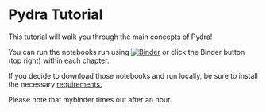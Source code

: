 # Pydra Tutorial

This tutorial will walk you through the main concepts of Pydra!

You can run the notebooks run using [![Binder](https://mybinder.org/badge_logo.svg)](https://mybinder.org/v2/gh/nipype/pydra-tutorial/master) or click the Binder button (top right) within each chapter.

If you decide to download those notebooks and run locally, be sure to install the necessary [requirements.](https://github.com/nipype/pydra-tutorial/blob/master/requirements.txt)

Please note that mybinder times out after an hour.
